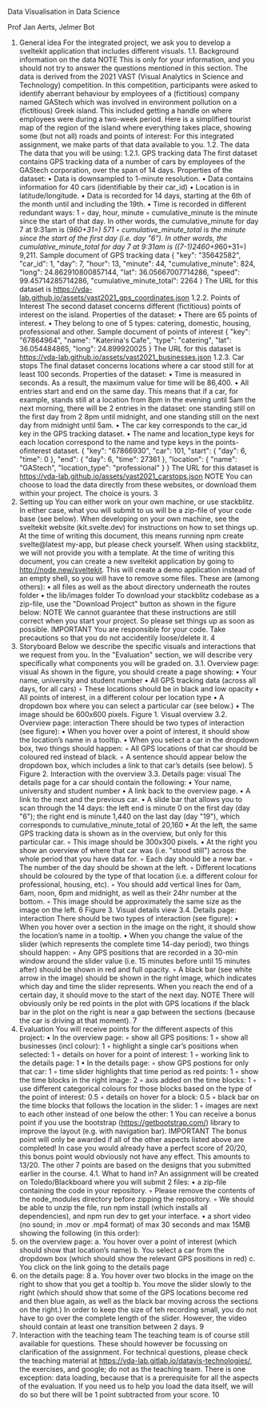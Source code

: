 Data Visualisation in Data Science

Prof Jan Aerts, Jelmer Bot


1. General idea
For the integrated project, we ask you to develop a sveltekit application that includes different visuals.
1.1. Background information on the data
NOTE This is only for your information, and you should not try to answer the questions mentioned in this section.
The data is derived from the 2021 VAST (Visual Analytics in Science and Technology) competition. In this competition,
participants were asked to identify aberrant behaviour by employees of a (fictitious) company named GAStech which was
involved in environment pollution on a (fictitious) Greek island. This included getting a handle on where employees were
during a two-week period.
Here is a simplified tourist map of the region of the island where everything takes place, showing some (but not all) roads and
points of interest:
For this integrated assignment, we make parts of that data available to you.
1.2. The data
The data that you will be using:
1.2.1. GPS tracking data
The first dataset contains GPS tracking data of a number of cars by employees of the GAStech corporation, over the span of 14
days.
Properties of the dataset:
• Data is downsampled to 1-minute resolution.
• Data contains information for 40 cars (identifiable by their car_id)
• Location is in latitude/longitude.
• Data is recorded for 14 days, starting at the 6th of the month until and including the 19th.
• Time is recorded in different redundant ways:
1
◦ day, hour, minute
◦ cumulative_minute is the minute since the start of that day. In other words, the cumulative_minute
for day 7 at 9:31am is (9*60+31=) 571
◦ cumulative_minute_total is the minute since the start of the first day (i.e. day "6"). In other words, the
cumulative_minute_total for day 7 at 9:31am is ((7-1)*24*60+9*60+31=) 9,211.
Sample document of GPS tracking data
{
  "key": "35642582",
  "car_id": 1,
  "day": 7,
  "hour": 13,
  "minute": 44,
  "cumulative_minute": 824,
  "long": 24.862910800857144,
  "lat": 36.05667007714286,
  "speed": 99.45714285714286,
  "cumulative_minute_total": 2264
}
The URL for this dataset is https://vda-lab.github.io/assets/vast2021_gps_coordinates.json
1.2.2. Points of Interest
The second dataset concerns different (fictitious) points of interest on the island.
Properties of the dataset:
• There are 65 points of interest.
• They belong to one of 5 types: catering, domestic, housing, professional and other.
Sample document of points of interest
{
  "key": "67864964",
  "name": "Katerina's Cafe",
  "type": "catering",
  "lat": 36.054484865,
  "long": 24.899920025
}
The URL for this dataset is https://vda-lab.github.io/assets/vast2021_businesses.json
1.2.3. Car stops
The final dataset concerns locations where a car stood still for at least 100 seconds.
Properties of the dataset:
• Time is measured in seconds. As a result, the maximum value for time will be 86,400.
• All entries start and end on the same day. This means that if a car, for example, stands still at a location from 8pm in
the evening until 5am the next morning, there will be 2 entries in the dataset: one standing still on the first day from
2
8pm until midnight, and one standing still on the next day from midnight until 5am.
• The car key corresponds to the car_id key in the GPS tracking dataset.
• The name and location_type keys for each location correspond to the name and type keys in the points-ofinterest dataset.
{
  "key": "67866930",
  "car": 101,
  "start": {
  "day": 6,
  "time": 0
  },
  "end": {
  "day": 6,
  "time": 27361
  },
  "location": {
  "name": "GAStech",
  "location_type": "professional"
  }
}
The URL for this dataset is https://vda-lab.github.io/assets/vast2021_carstops.json
NOTE
You can choose to load the data directly from these websites, or download them within your project. The
choice is yours.
3
2. Setting up
You can either work on your own machine, or use stackblitz. In either case, what you will submit to us will be a zip-file of your
code base (see below).
When developing on your own machine, see the sveltekit website (kit.svelte.dev) for instructions on how to set things up. At the
time of writing this document, this means running npm create svelte@latest my-app, but please check yourself.
When using stackblitz, we will not provide you with a template. At the time of writing this document, you can create a new
sveltekit application by going to http://node.new/sveltekit. This will create a demo application instead of an empty shell, so you
will have to remove some files. These are (among others):
• all files as well as the about directory underneath the routes folder
• the lib/images folder
To download your stackblitz codebase as a zip-file, use the "Download Project" button as shown in the figure below:
NOTE
We cannot guarantee that these instructions are still correct when you start your project. So please set things
up as soon as possible.
IMPORTANT You are responsible for your code. Take precautions so that you do not accidentily loose/delete it.
4
3. Storyboard
Below we describe the specific visuals and interactions that we request from you. In the "Evaluation" section, we will describe
very specifically what components you will be graded on.
3.1. Overview page: visual
As shown in the figure, you should create a page showing:
• Your name, university and student number
• All GPS tracking data (across all days, for all cars)
◦ These locations should be in black and low opacity
• All points of interest, in a different colour per location type
• A dropdown box where you can select a particular car (see below.)
• The image should be 600x600 pixels.
Figure 1. Visual overview
3.2. Overview page: interaction
There should be two types of interaction (see figure):
• When you hover over a point of interest, it should show the location’s name in a tooltip.
• When you select a car in the dropdown box, two things should happen:
◦ All GPS locations of that car should be coloured red instead of black.
◦ A sentence should appear below the dropdown box, which includes a link to that car’s details (see below).
5
Figure 2. Interaction with the overview
3.3. Details page: visual
The details page for a car should contain the following:
• Your name, university and student number
• A link back to the overview page.
• A link to the next and the previous car.
• A slide bar that allows you to scan through the 14 days: the left end is minute 0 on the first day (day "6"); the right end is
minute 1,440 on the last day (day "19"), which corresponds to cumulative_minute_total of 20,160
• At the left, the same GPS tracking data is shown as in the overview, but only for this particular car.
◦ This image should be 300x300 pixels.
• At the right you show an overview of where that car was (i.e. "stood still") across the whole period that you have data for.
◦ Each day should be a new bar.
◦ The number of the day should be shown at the left.
◦ Different locations should be coloured by the type of that location (i.e. a different colour for professional,
housing, etc).
◦ You should add vertical lines for 0am, 6am, noon, 6pm and midnight, as well as their 24hr number at the
bottom.
◦ This image should be approximately the same size as the image on the left.
6
Figure 3. Visual details view
3.4. Details page: interaction
There should be two types of interaction (see figure):
• When you hover over a section in the image on the right, it should show the location’s name in a tooltip.
• When you change the value of the slider (which represents the complete time 14-day period), two things should happen:
◦ Any GPS positions that are recorded in a 30-min window around the slider value (i.e. 15 minutes before until 15
minutes after) should be shown in red and full opacity.
◦ A black bar (see white arrow in the image) should be shown in the right image, which indicates which day and
time the slider represents. When you reach the end of a certain day, it should move to the start of the next day.
NOTE
There will obviously only be red points in the plot with GPS locations if the black bar in the plot on the
right is near a gap between the sections (because the car is driving at that moment).
7
4. Evaluation
You will receive points for the different aspects of this project:
• In the overview page:
◦ show all GPS positions: 1
◦ show all businesses (incl colour): 1
◦ highlight a single car’s positions when selected: 1
◦ details on hover for a point of interest: 1
◦ working link to the details page: 1
• In the details page:
◦ show GPS postions for only that car: 1
◦ time slider highlights that time period as red points: 1
◦ show the time blocks in the right image: 2
◦ axis added on the time blocks: 1
◦ use different categorical colours for those blocks based on the type of the point of interest: 0.5
◦ details on hover for a block: 0.5
◦ black bar on the time blocks that follows the location in the slider: 1
◦ images are next to each other instead of one below the other: 1
You can receive a bonus point if you use the bootstrap (https://getbootstrap.com/) library to improve the layout (e.g. with
navigation bar).
IMPORTANT
The bonus point will only be awarded if all of the other aspects listed above are completed! In case
you would already have a perfect score of 20/20, this bonus point would obviously not have any
effect.
This amounts to 13/20. The other 7 points are based on the designs that you submitted earlier in the course.
4.1. What to hand in?
An assignment will be created on Toledo/Blackboard where you will submit 2 files:
• a zip-file containing the code in your repository.
◦ Please remove the contents of the node_modules directory before zipping the repository.
◦ We should be able to unzip the file, run npm install (which installs all dependencies), and npm run dev
to get your interface.
• a short video (no sound; in .mov or .mp4 format) of max 30 seconds and max 15MB showing the following (in this
order):
1. on the overview page:
a. You hover over a point of interest (which should show that location’s name)
b. You select a car from the dropdown box (which should show the relevant GPS positions in red)
c. You click on the link going to the details page
2. on the details page:
8
a. You hover over two blocks in the image on the right to show that you get a tooltip
b. You move the slider slowly to the right (which should show that some of the GPS locations become red
and then blue again, as well as the black bar moving across the sections on the right.) In order to keep
the size of teh recording small, you do not have to go over the complete length of the slider. However, the
video should contain at least one transition between 2 days.
9
5. Interaction with the teaching team
The teaching team is of course still available for questions. These should however be focussing on clarification of the
assignment.
For technical questions, please check the teaching material at https://vda-lab.gitlab.io/datavis-technologies/, the exercises, and
google; do not as the teaching team. There is one exception: data loading, because that is a prerequisite for all the aspects of the
evaluation. If you need us to help you load the data itself, we will do so but there will be 1 point subtracted from your score.
10